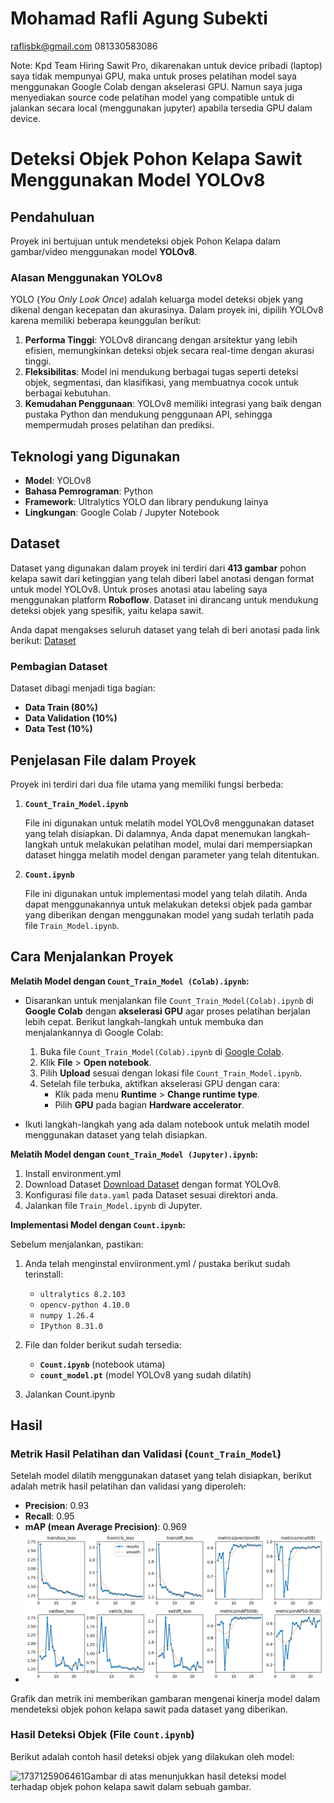 # Mohamad Rafli Agung Subekti

raflisbk@gmail.com 081330583086

Note: Kpd Team Hiring Sawit Pro, dikarenakan untuk device pribadi (laptop) saya tidak mempunyai GPU, maka untuk proses pelatihan model saya menggunakan Google Colab dengan akselerasi GPU. Namun saya juga menyediakan source code pelatihan model yang compatible untuk di jalankan secara local (menggunakan jupyter) apabila tersedia GPU dalam device.

# Deteksi Objek Pohon Kelapa Sawit Menggunakan Model YOLOv8

## Pendahuluan

Proyek ini bertujuan untuk mendeteksi objek Pohon Kelapa dalam gambar/video menggunakan model **YOLOv8**.

### Alasan Menggunakan YOLOv8

YOLO (*You Only Look Once*) adalah keluarga model deteksi objek yang dikenal dengan kecepatan dan akurasinya. Dalam proyek ini, dipilih YOLOv8 karena memiliki beberapa keunggulan berikut:

1. **Performa Tinggi**: YOLOv8 dirancang dengan arsitektur yang lebih efisien, memungkinkan deteksi objek secara real-time dengan akurasi tinggi.
2. **Fleksibilitas**: Model ini mendukung berbagai tugas seperti deteksi objek, segmentasi, dan klasifikasi, yang membuatnya cocok untuk berbagai kebutuhan.
3. **Kemudahan Penggunaan**: YOLOv8 memiliki integrasi yang baik dengan pustaka Python dan mendukung penggunaan API, sehingga mempermudah proses pelatihan dan prediksi.

## Teknologi yang Digunakan

- **Model**: YOLOv8
- **Bahasa Pemrograman**: Python
- **Framework**: Ultralytics YOLO dan library pendukung lainya
- **Lingkungan**: Google Colab / Jupyter Notebook

## Dataset

Dataset yang digunakan dalam proyek ini terdiri dari **413 gambar** pohon kelapa sawit dari ketinggian yang telah diberi label anotasi dengan format untuk model YOLOv8. Untuk proses anotasi atau labeling saya menggunakan platform **Roboflow**. Dataset ini dirancang untuk mendukung deteksi objek yang spesifik, yaitu kelapa sawit.

Anda dapat mengakses seluruh dataset yang telah di beri anotasi pada link berikut:
[Dataset ](https://universe.roboflow.com/subek-yolo/yolov8-ydk14)

### Pembagian Dataset

Dataset dibagi menjadi tiga bagian:

- **Data Train (80%)**
- **Data Validation (10%)**
- **Data Test (10%)**

## Penjelasan File dalam Proyek

Proyek ini terdiri dari dua file utama yang memiliki fungsi berbeda:

1. **`Count_Train_Model.ipynb`**

   File ini digunakan untuk melatih model YOLOv8 menggunakan dataset yang telah disiapkan. Di dalamnya, Anda dapat menemukan langkah-langkah untuk melakukan pelatihan model, mulai dari mempersiapkan dataset hingga melatih model dengan parameter yang telah ditentukan.
2. **`Count.ipynb`**

   File ini digunakan untuk implementasi model yang telah dilatih. Anda dapat menggunakannya untuk melakukan deteksi objek pada gambar yang diberikan dengan menggunakan model yang sudah terlatih pada file `Train_Model.ipynb`.

## Cara Menjalankan Proyek

**Melatih Model dengan `Count_Train_Model (Colab).ipynb`:**

- Disarankan untuk menjalankan file `Count_Train_Model(Colab).ipynb` di **Google Colab** dengan **akselerasi GPU** agar proses pelatihan berjalan lebih cepat. Berikut langkah-langkah untuk membuka dan menjalankannya di Google Colab:

  1. Buka file `Count_Train_Model(Colab).ipynb` di [Google Colab](https://colab.research.google.com/).
  2. Klik **File** > **Open notebook**.
  3. Pilih **Upload** sesuai dengan lokasi file `Count_Train_Model.ipynb`.
  4. Setelah file terbuka, aktifkan akselerasi GPU dengan cara:
     - Klik pada menu **Runtime** > **Change runtime type**.
     - Pilih **GPU** pada bagian **Hardware accelerator**.
- Ikuti langkah-langkah yang ada dalam notebook untuk melatih model menggunakan dataset yang telah disiapkan.

**Melatih Model dengan `Count_Train_Model (Jupyter).ipynb`:**

1. Install environment.yml
2. Download Dataset [Download Dataset](https://universe.roboflow.com/subek-yolo/yolov8-ydk14/dataset/1) dengan format YOLOv8.
3. Konfigurasi file `data.yaml` pada Dataset sesuai direktori anda.
4. Jalankan file `Train_Model.ipynb` di Jupyter.

**Implementasi Model dengan `Count.ipynb`:**

Sebelum menjalankan, pastikan:

1. Anda telah menginstal enviironment.yml / pustaka berikut sudah terinstall:

   - `ultralytics 8.2.103`
   - `opencv-python 4.10.0`
   - `numpy 1.26.4`
   - `IPython 8.31.0`
2. File dan folder berikut sudah tersedia:

   - **`Count.ipynb`** (notebook utama)
   - **`count_model.pt`** (model YOLOv8 yang sudah dilatih)
3. Jalankan Count.ipynb

## Hasil

### Metrik Hasil Pelatihan dan Validasi (`Count_Train_Model`)

Setelah model dilatih menggunakan dataset yang telah disiapkan, berikut adalah metrik hasil pelatihan dan validasi yang diperoleh:

- **Precision**: 0.93
- **Recall**: 0.95
- **mAP (mean Average Precision)**: 0.969
- ![1736701641307](image/README/1736701641307.png "Metrik Pelatihan Model")

Grafik dan metrik ini memberikan gambaran mengenai kinerja model dalam mendeteksi objek pohon kelapa sawit pada dataset yang diberikan.

### Hasil Deteksi Objek (File `Count.ipynb`)

Berikut adalah contoh hasil deteksi objek yang dilakukan oleh model:

![1737125906461](image/README/1737125906461.jpg)Gambar di atas menunjukkan hasil deteksi model terhadap objek pohon kelapa sawit dalam sebuah gambar.
